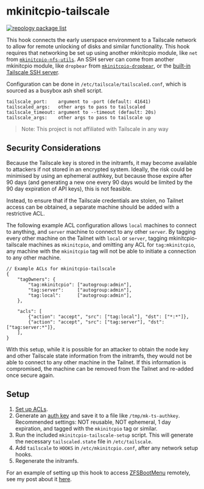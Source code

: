 # mkinitcpio-tailscale

[![repology package list](https://repology.org/badge/vertical-allrepos/mkinitcpio-tailscale.svg)](https://repology.org/project/mkinitcpio-tailscale/versions)

This hook connects the early userspace environment to a Tailscale network to allow for remote unlocking of disks and similar functionality. This hook requires that networking be set up using another mkinitcpio module, like `net` from [`mkinitcpio-nfs-utils`](https://gitlab.archlinux.org/archlinux/packaging/packages/mkinitcpio-nfs-utils). An SSH server can come from another mkinitcpio module, like `dropbear` from [`mkinitcpio-dropbear`](https://github.com/ahesford/mkinitcpio-dropbear), or the [built-in Tailscale SSH server](https://tailscale.com/kb/1193/tailscale-ssh/).

Configuration can be done in `/etc/tailscale/tailscaled.conf`, which is
sourced as a busybox ash shell script.

    tailscale_port:    argument to -port (default: 41641)
    tailscaled_args:   other args to pass to tailscaled
    tailscale_timeout: argument to --timeout (default: 20s)
    tailscale_args:    other args to pass to tailscale up

> Note: This project is not affiliated with Tailscale in any way

## Security Considerations

Because the Tailscale key is stored in the initramfs, it may become available to attackers if not stored in an encrypted system.
Ideally, the risk could be minimised by using an ephemeral authkey, but because those expire after 90 days (and generating a new one every 90 days would be limited by the 90 day expiration of API keys), this is not feasible.

Instead, to ensure that if the Tailscale credentials are stolen, no Tailnet access can be obtained, a separate machine should be added with a restrictive ACL.

The following example ACL configuration allows `local` machines to connect to anything, and `server` machine to connect to any other `server`. By tagging every other machine on the Tailnet with `local` or `server`, tagging mkinitcpio-tailscale machines as `mkinitcpio`, and omitting any ACL for `tag:mkinitcpio`, any machine with the `mkinitcpio` tag will not be able to initiate a connection to any other machine.

```jsonc
// Example ACLs for mkinitcpio-tailscale
{
	"tagOwners": {
		"tag:mkinitcpio": ["autogroup:admin"],
		"tag:server":     ["autogroup:admin"],
		"tag:local":      ["autogroup:admin"],
	},

	"acls": [
		{"action": "accept", "src": ["tag:local"], "dst": ["*:*"]},
		{"action": "accept", "src": ["tag:server"], "dst": ["tag:server:*"]},
	],
}
```

With this setup, while it is possible for an attacker to obtain the node key and other Tailscale state information from the initramfs, they would not be able to connect to any other machine in the Tailnet. If this information is compromised, the machine can be removed from the Tailnet and re-added once secure again.

## Setup

1. [Set up ACLs](https://tailscale.com/kb/1018/acls/).
2. Generate an [auth key](https://login.tailscale.com/admin/settings/keys) and save it to a file like `/tmp/mk-ts-authkey`. Recommended settings: NOT reusable, NOT ephemeral, 1 day expiration, and tagged with the `mkinitcpio` tag or similar.
3. Run the included `mkinitcpio-tailscale-setup` script. This will generate the necessary `tailscaled.state` file in `/etc/tailscale`.
4. Add `tailscale` to `HOOKS` in `/etc/mkinitcpio.conf`, after any network setup hooks.
5. Regenerate the initramfs.

For an example of setting up this hook to access [ZFSBootMenu](https://zfsbootmenu.org) remotely, see my post about it [here](https://placeviolette.net/blog/zfsbootmenu-tailscale/).

